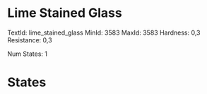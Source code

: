 # Lime Stained Glass
TextId: lime_stained_glass
MinId: 3583
MaxId: 3583
Hardness: 0,3
Resistance: 0,3

Num States: 1
# States
```

```